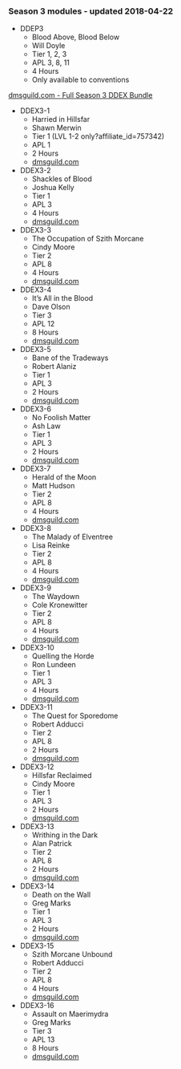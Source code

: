 ### Season 3 modules - updated 2018-04-22
* DDEP3
  * Blood Above, Blood Below
  * Will Doyle
  * Tier 1, 2, 3
  * APL 3, 8, 11
  * 4 Hours
  * Only available to conventions

[dmsguild.com - Full Season 3 DDEX Bundle](http://www.dmsguild.com/product/184208/DDEX3-Rage-of-Demons-Complete-BUNDLE?affiliate_id=757342)

* DDEX3-1
  * Harried in Hillsfar
  * Shawn Merwin
  * Tier 1 (LVL 1-2 only?affiliate_id=757342)
  * APL 1
  * 2 Hours
  * [dmsguild.com](http://www.dmsguild.com/product/170493/DDEX301-Harried-in-Hillsfar-5e?affiliate_id=757342)
* DDEX3-2
  * Shackles of Blood
  * Joshua Kelly
  * Tier 1
  * APL 3
  * 4 Hours
  * [dmsguild.com](http://www.dmsguild.com/product/170494/DDEX302-Shackles-of-Blood-5e?affiliate_id=757342)
* DDEX3-3
  * The Occupation of Szith Morcane
  * Cindy Moore
  * Tier 2
  * APL 8
  * 4 Hours
  * [dmsguild.com](http://www.dmsguild.com/product/170495/DDEX303-The-Occupation-of-Szith-Morcane-5e?affiliate_id=757342)
* DDEX3-4
  * It’s All in the Blood
  * Dave Olson
  * Tier 3
  * APL 12
  * 8 Hours
  * [dmsguild.com](http://www.dmsguild.com/product/170497/DDEX304-Its-All-in-the-Blood-5e?affiliate_id=757342)
* DDEX3-5
  * Bane of the Tradeways
  * Robert Alaniz
  * Tier 1
  * APL 3
  * 2 Hours
  * [dmsguild.com](http://www.dmsguild.com/product/170498/DDEX305-Bane-of-the-Tradeways-5e?affiliate_id=757342)
* DDEX3-6
  * No Foolish Matter
  * Ash Law
  * Tier 1
  * APL 3
  * 2 Hours
  * [dmsguild.com](http://www.dmsguild.com/product/170499/DDEX306-No-Foolish-Matter-5e?affiliate_id=757342)
* DDEX3-7
  * Herald of the Moon
  * Matt Hudson
  * Tier 2
  * APL 8
  * 4 Hours
  * [dmsguild.com](http://www.dmsguild.com/product/170501/DDEX307-Herald-of-the-Moon-5e?affiliate_id=757342)
* DDEX3-8
  * The Malady of Elventree
  * Lisa Reinke
  * Tier 2
  * APL 8
  * 4 Hours
  * [dmsguild.com](http://www.dmsguild.com/product/170502/DDEX308-The-Malady-of-Elventree-5e?affiliate_id=757342)
* DDEX3-9
  * The Waydown
  * Cole Kronewitter
  * Tier 2
  * APL 8
  * 4 Hours
  * [dmsguild.com](http://www.dmsguild.com/product/170504/DDEX309-The-Waydown-5e?affiliate_id=757342)
* DDEX3-10
  * Quelling the Horde
  * Ron Lundeen
  * Tier 1
  * APL 3
  * 4 Hours
  * [dmsguild.com](http://www.dmsguild.com/product/170392/DDEX310-Quelling-the-Horde-5e?affiliate_id=757342)
* DDEX3-11
  * The Quest for Sporedome
  * Robert Adducci
  * Tier 2
  * APL 8
  * 2 Hours
  * [dmsguild.com](http://www.dmsguild.com/product/170505/DDEX311-The-Quest-for-Sporedome-5e?affiliate_id=757342)
* DDEX3-12
  * Hillsfar Reclaimed
  * Cindy Moore
  * Tier 1
  * APL 3
  * 2 Hours
  * [dmsguild.com](http://www.dmsguild.com/product/177567/DDEX312-Hillsfar-Reclaimed-5e?affiliate_id=757342)
* DDEX3-13
  * Writhing in the Dark
  * Alan Patrick
  * Tier 2
  * APL 8
  * 2 Hours
  * [dmsguild.com](http://www.dmsguild.com/product/177568/DDEX0313-Writhing-in-the-Dark-5e?affiliate_id=757342)
* DDEX3-14
  * Death on the Wall
  * Greg Marks
  * Tier 1
  * APL 3
  * 2 Hours
  * [dmsguild.com](http://www.dmsguild.com/product/177569/DDEX0314-Death-on-the-Wall-5e?affiliate_id=757342)
* DDEX3-15
  * Szith Morcane Unbound
  * Robert Adducci
  * Tier 2
  * APL 8
  * 4 Hours
  * [dmsguild.com](http://www.dmsguild.com/product/177570/DDEX0315-Szith-Morcane-Unbound-5e?affiliate_id=757342)
* DDEX3-16
  * Assault on Maerimydra
  * Greg Marks
  * Tier 3
  * APL 13
  * 8 Hours
  * [dmsguild.com](http://www.dmsguild.com/product/177572/DDEX0316-Assault-on-Maerimydra-5e?affiliate_id=757342)
